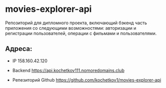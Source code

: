 # movies-explorer-api
Репозиторий для дипломного проекта, включающий бэкенд часть приложения со следующими возможностями: авторизации и регистрации пользователей, операции с фильмами и пользователями.
  
  ## Адреса:
- IP 158.160.42.120
- Backend https://api.kochetkov111.nomoredomains.club

- Репезиторий Github https://github.com/kochetkov1/movies-explorer-api
